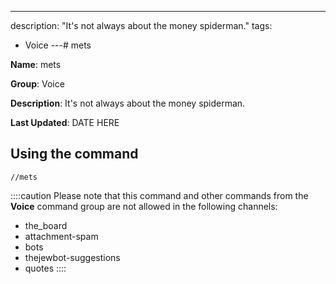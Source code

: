 ---
description: "It's not always about the money spiderman."
tags:
  - Voice
---# mets

**Name**: mets

**Group**: Voice

**Description**: It's not always about the money spiderman.

**Last Updated**: DATE HERE

## Using the command

    //mets

::::caution Please note that this command and other commands from the **Voice** command group are not allowed in the following channels:
- the_board
- attachment-spam
- bots
- thejewbot-suggestions
- quotes
::::